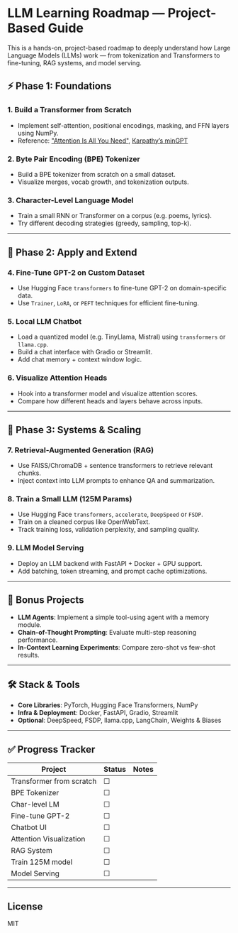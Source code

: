 # LLM Learning Roadmap — Project-Based Guide

This is a hands-on, project-based roadmap to deeply understand how Large Language Models (LLMs) work — from tokenization and Transformers to fine-tuning, RAG systems, and model serving.

## ⚡️ Phase 1: Foundations

### 1. Build a Transformer from Scratch
- Implement self-attention, positional encodings, masking, and FFN layers using NumPy.
- Reference: ["Attention Is All You Need"](https://arxiv.org/abs/1706.03762), [Karpathy’s minGPT](https://github.com/karpathy/minGPT)

### 2. Byte Pair Encoding (BPE) Tokenizer
- Build a BPE tokenizer from scratch on a small dataset.
- Visualize merges, vocab growth, and tokenization outputs.

### 3. Character-Level Language Model
- Train a small RNN or Transformer on a corpus (e.g. poems, lyrics).
- Try different decoding strategies (greedy, sampling, top-k).

---

## 🚀 Phase 2: Apply and Extend

### 4. Fine-Tune GPT-2 on Custom Dataset
- Use Hugging Face `transformers` to fine-tune GPT-2 on domain-specific data.
- Use `Trainer`, `LoRA`, or `PEFT` techniques for efficient fine-tuning.

### 5. Local LLM Chatbot
- Load a quantized model (e.g. TinyLlama, Mistral) using `transformers` or `llama.cpp`.
- Build a chat interface with Gradio or Streamlit.
- Add chat memory + context window logic.

### 6. Visualize Attention Heads
- Hook into a transformer model and visualize attention scores.
- Compare how different heads and layers behave across inputs.

---

## 🧠 Phase 3: Systems & Scaling

### 7. Retrieval-Augmented Generation (RAG)
- Use FAISS/ChromaDB + sentence transformers to retrieve relevant chunks.
- Inject context into LLM prompts to enhance QA and summarization.

### 8. Train a Small LLM (125M Params)
- Use Hugging Face `transformers`, `accelerate`, `DeepSpeed` or `FSDP`.
- Train on a cleaned corpus like OpenWebText.
- Track training loss, validation perplexity, and sampling quality.

### 9. LLM Model Serving
- Deploy an LLM backend with FastAPI + Docker + GPU support.
- Add batching, token streaming, and prompt cache optimizations.

---

## 🧪 Bonus Projects

- **LLM Agents**: Implement a simple tool-using agent with a memory module.
- **Chain-of-Thought Prompting**: Evaluate multi-step reasoning performance.
- **In-Context Learning Experiments**: Compare zero-shot vs few-shot results.

---

## 🛠 Stack & Tools

- **Core Libraries**: PyTorch, Hugging Face Transformers, NumPy
- **Infra & Deployment**: Docker, FastAPI, Gradio, Streamlit
- **Optional**: DeepSpeed, FSDP, llama.cpp, LangChain, Weights & Biases

---

## ✅ Progress Tracker

| Project | Status | Notes |
|--------|--------|-------|
| Transformer from scratch | ☐ | |
| BPE Tokenizer | ☐ | |
| Char-level LM | ☐ | |
| Fine-tune GPT-2 | ☐ | |
| Chatbot UI | ☐ | |
| Attention Visualization | ☐ | |
| RAG System | ☐ | |
| Train 125M model | ☐ | |
| Model Serving | ☐ | |

---

## License

MIT
